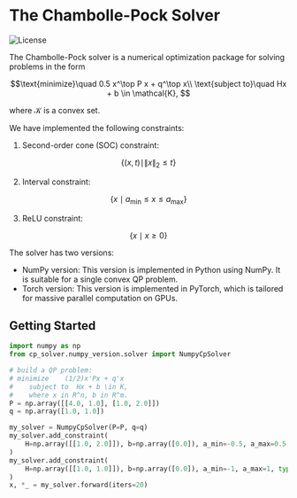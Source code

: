 # The Chambolle-Pock Solver

![License](https://img.shields.io/badge/License-MIT-brightgreen.svg)

The Chambolle-Pock solver is a numerical optimization package for solving problems in the form
```math
\text{minimize}\quad        0.5 x^\top P x + q^\top x\\

\text{subject to}\quad      Hx + b \in \mathcal{K}, 
```
where $\mathcal{K}$ is a convex set.

We have implemented the following constraints:
1. Second-order cone (SOC) constraint:
```math
    \{ (x, t) \mid \|x\|_2 \le t \}
```
2. Interval constraint:
```math
    \{ x \mid a_{\min} \le x \le a_{\max} \}
```
3. ReLU constraint:
```math
    \{ x \mid x \ge 0 \}
```

The solver has two versions: 
* NumPy version: This version is implemented in Python using NumPy. It is suitable for a single convex QP problem.
* Torch version: This version is implemented in PyTorch, which is tailored for massive parallel computation on GPUs.


## Getting Started
```python
import numpy as np
from cp_solver.numpy_version.solver import NumpyCpSolver

# build a QP problem:
# minimize    (1/2)x'Px + q'x
#    subject to  Hx + b \in K,
#    where x in R^n, b in R^m.
P = np.array([[4.0, 1.0], [1.0, 2.0]])
q = np.array([1.0, 1.0])

my_solver = NumpyCpSolver(P=P, q=q)
my_solver.add_constraint(
    H=np.array([[1.0, 2.0]]), b=np.array([0.0]), a_min=-0.5, a_max=0.5, type="interval"
)
my_solver.add_constraint(
    H=np.array([[1.0, 1.0]]), b=np.array([0.0]), a_min=-1, a_max=1, type="relu"
)
x, *_ = my_solver.forward(iters=20)
```